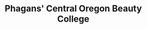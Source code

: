 ---
title: "Phagans' Central Oregon Beauty College"
url: /bend/phagans-central-oregon-beauty-college/
shop: Kosmetik
---